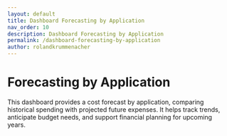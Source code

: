 ```yaml
---
layout: default
title: Dashboard Forecasting by Application  
nav_order: 10  
description: Dashboard Forecasting by Application  
permalink: /dashboard-forecasting-by-application  
author: rolandkrummenacher  
---
```


# Forecasting by Application  

This dashboard provides a cost forecast by application, comparing historical spending with projected future expenses. It helps track trends, anticipate budget needs, and support financial planning for upcoming years.  
